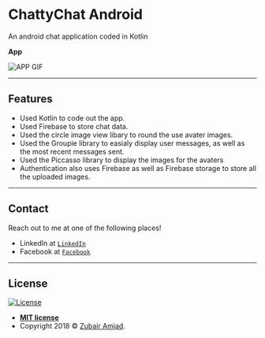 # ChattyChat Android

An android chat application coded in Kotlin

**App**

![APP GIF](chatty.gif)

---

## Features

- Used Kotlin to code out the app.
- Used Firebase to store chat data.
- Used the circle image view libary to round the use avater images.
- Used the Groupie library to easialy display user messages, as well as the most recent messages sent.
- Used the Piccasso library to display the images for the avaters
- Authentication also uses Firebase as well as Firebase storage to store all the uploaded images.

---

## Contact

Reach out to me at one of the following places!

- LinkedIn at <a href="https://www.linkedin.com/in/zubair-amjad/" target="_blank">`LinkedIn`</a>
- Facebook at <a href="https://www.facebook.com/ZubairAmjad" target="_blank">`Facebook`</a>

---

## License

[![License](http://img.shields.io/:license-mit-blue.svg?style=flat-square)](http://badges.mit-license.org)

- **[MIT license](http://opensource.org/licenses/mit-license.php)**
- Copyright 2018 © <a href="github.com/amjadz" target="_blank">Zubair Amjad</a>.

